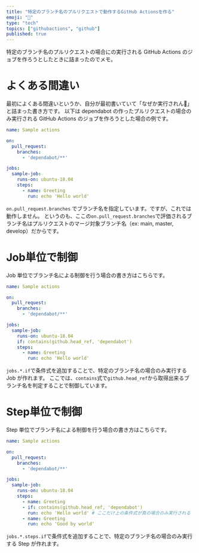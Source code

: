 ```yaml
---
title: "特定のブランチ名のプルリクエストで動作するGitHub Actionsを作る"
emoji: "🚟"
type: "tech"
topics: ["githubactions", "github"]
published: true
---
```


特定のブランチ名のプルリクエストの場合にの実行される GitHub Actions のジョブを作ろうとしたときに詰まったのでメモ。

# よくある間違い
最初によくある間違いというか、自分が最初書いていて「なぜか実行されん🤔」と詰まった書き方です。
以下は dependabot の作ったプルリクエストの場合のみ実行される GitHub Actions のジョブを作ろうとした場合の例です。

```yml
name: Sample actions

on:
  pull_request:
    branches:
      - 'dependabot/**'

jobs:
  sample-job:
    runs-on: ubuntu-18.04
    steps:
      - name: Greeting
        run: echo 'Hello world'
```

`on.pull_request.branches` でブランチ名を指定しています。ですが、これでは動作しません。
というのも、ここの`on.pull_request.branches`で評価されるブランチ名はプルリクエストのマージ対象ブランチ名（ex: main, master, develop）だからです。

# Job単位で制御
Job 単位でブランチ名による制御を行う場合の書き方はこちらです。

```yml
name: Sample actions

on:
  pull_request:
    branches:
      - 'dependabot/**'

jobs:
  sample-job:
    runs-on: ubuntu-18.04
    if: contains(github.head_ref, 'dependabot')
    steps:
      - name: Greeting
        run: echo 'Hello world'
```

`jobs.*.if`で条件式を追加することで、特定のブランチ名の場合のみ実行する Job が作れます。
ここでは、`contains`式で`github.head_ref`から取得出来るブランチ名を判定することで制御しています。

# Step単位で制御
Step 単位でブランチ名による制御を行う場合の書き方はこちらです。

```yml
name: Sample actions

on:
  pull_request:
    branches:
      - 'dependabot/**'

jobs:
  sample-job:
    runs-on: ubuntu-18.04
    steps:
      - name: Greeting
      - if: contains(github.head_ref, 'dependabot')
        run: echo 'Hello world' # ここだけ上の条件式が真の場合のみ実行される
      - name: Greeting
        run: echo 'Good by world'
```

`jobs.*.steps.if`で条件式を追加することで、特定のブランチ名の場合のみ実行する Step が作れます。